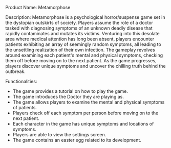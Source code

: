 Product Name: 
Metamorphose

Description:
Metamorphose is a psychological horror/suspense game set in the dystopian outskirts of society. 
Players assume the role of a doctor tasked with diagnosing symptoms of an unknown deadly disease that rapidly contaminates and mutates its victims. 
Venturing into this desolate area where medical attention has long been absent, players encounter patients exhibiting an array of seemingly random symptoms, all leading to the unsettling realization of their own infection.
The gameplay revolves around examining each patient's mental and physical symptoms, checking them off before moving on to the next patient. 
As the game progresses, players discover unique symptoms and uncover the chilling truth behind the outbreak.

Functionalities:
* The game provides a tutorial on how to play the game.
* The game introduces the Doctor they are playing as.
* The game allows players to examine the mental and physical symptoms of patients.
* Players check off each symptom per person before moving on to the next patient.
* Each character in the game has unique symptoms and locations of symptoms.
* Players are able to view the settings screen.
* The game contains an easter egg related to its development.


